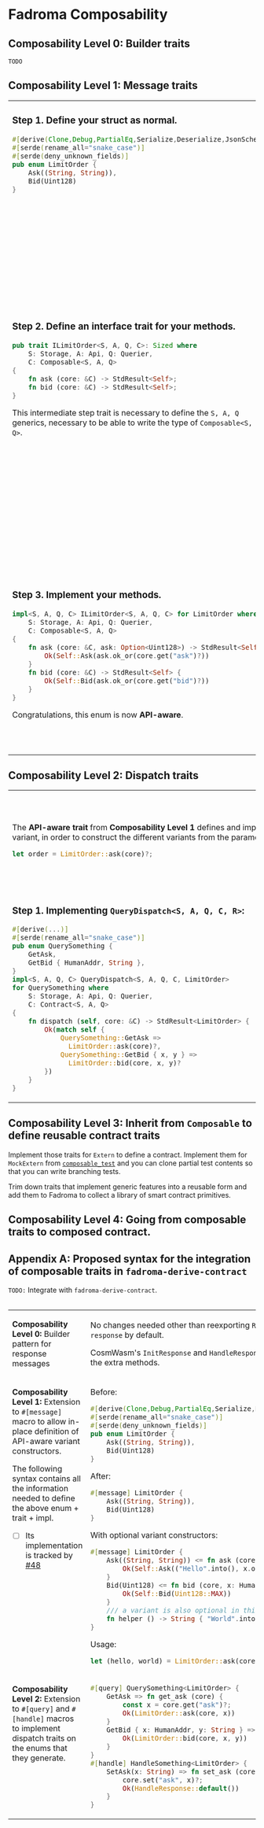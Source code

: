 # Fadroma Composability

## Composability Level 0: Builder traits

`TODO`

## Composability Level 1: Message traits

<table>

<tr><td valign="top">

### Step 1. Define your struct as normal.

```rust
#[derive(Clone,Debug,PartialEq,Serialize,Deserialize,JsonSchema)]
#[serde(rename_all="snake_case")]
#[serde(deny_unknown_fields)]
pub enum LimitOrder {
    Ask((String, String)),
    Bid(Uint128)
}
```

</td><td>

</td></tr>

<tr></tr>

<tr><td>

### Step 2. Define an interface trait for your methods.

```rust
pub trait ILimitOrder<S, A, Q, C>: Sized where
    S: Storage, A: Api, Q: Querier,
    C: Composable<S, A, Q>
{
    fn ask (core: &C) -> StdResult<Self>;
    fn bid (core: &C) -> StdResult<Self>;
}
```

This intermediate step trait is necessary to define the `S, A, Q`
generics, necessary to be able to write the type of `Composable<S, A, Q>`.

</td><td>

This is a place where Rust's type system falls slightly short.
The alternative to the extra trait would be 3 `PhantomData` fields.

On an enum they could be hidden away on a never-instantiated variant.
On a struct, you'd have to init them every time you write the struct.

As it is, the interface struct can make a useful "table of contents"
for the functionality implemented on each message.

</td></tr>

<tr></tr>

<tr><td>

### Step 3. Implement your methods.

```rust
impl<S, A, Q, C> ILimitOrder<S, A, Q, C> for LimitOrder where
    S: Storage, A: Api, Q: Querier,
    C: Composable<S, A, Q>
{
    fn ask (core: &C, ask: Option<Uint128>) -> StdResult<Self> {
        Ok(Self::Ask(ask.ok_or(core.get("ask")?))
    }
    fn bid (core: &C) -> StdResult<Self> {
        Ok(Self::Bid(ask.ok_or(core.get("bid")?))
    }
}
```

Congratulations, this enum is now **API-aware**.

</td><td>

This means that its variant constructors can now use the Fadroma Composable `core`.

The enum itself can be used as the most basic building block of
a reusable contract layer: a representation of a single API message.

</td></tr>

</table>

## Composability Level 2: Dispatch traits

<table>

<tr><td>

The **API-aware trait** from **Composability Level 1** defines and implements 1 associated function
per variant, in order to construct the different variants from the parameters + data from `core`.

```rust
let order = LimitOrder::ask(core)?;
```

</td><td>

In contrast, a **dispatch trait** starts with an instantiated
variant of the dispatch enum, and calls external functions
corresponding to the enum variants.

```rust
let response = SomeQuery::GetAsk.dispatch(core)?;
let response = SomeHandle::SetAsk("Something".into()).dispatch(core)?;
```

`QueryDispatch<S, A, Q, C, R>` and `HandleDispatch<S, A, Q, C>`
are the two **dispatch traits**.

</td></tr><tr></tr><tr><td valign="top">

### Step 1. Implementing `QueryDispatch<S, A, Q, C, R>`:

```rust
#[derive(...)]
#[serde(rename_all="snake_case")]
pub enum QuerySomething {                                                                   
    GetAsk,                                                          
    GetBid { HumanAddr, String },
}
impl<S, A, Q, C> QueryDispatch<S, A, Q, C, LimitOrder>
for QuerySomething where
    S: Storage, A: Api, Q: Querier,
    C: Contract<S, A, Q>
{
    fn dispatch (self, core: &C) -> StdResult<LimitOrder> {
        Ok(match self {
            QuerySomething::GetAsk =>
              LimitOrder::ask(core)?,
            QuerySomething::GetBid { x, y } =>
              LimitOrder::bid(core, x, y)?
        })
    }
}
```

</td><td>

### Step 2. Implementing `HandleDispatch<S, A, Q, C>`:

```rust
#[derive(...)]
#[serde(rename_all="snake_case")]
pub enum HandleSomething {
    SetAsk(String),
}

impl<S, A, Q, C> HandleDispatch<S, A, Q, C>
for Handle where
    S: Storage, A: Api, Q: Querier,
    C: Contract<S, A, Q>
{
    fn dispatch (self, core: &C) -> StdResult<LimitOrder> {
        Ok(match self {
            HandleSomething::SetAsk(x) =>
              HandleResponse::default()
        })
    }
}
```

</td></tr>

<table>


## Composability Level 3: Inherit from `Composable` to define reusable contract traits

Implement those traits for `Extern` to define a contract.
Implement them for `MockExtern` from [`composable_test`](./composable_test.rs)
and you can clone partial test contents so that you can write
branching tests.

Trim down traits that implement generic features into a reusable form
and add them to Fadroma to collect a library of smart contract primitives.

## Composability Level 4: Going from composable traits to composed contract.

## Appendix A: Proposed syntax for the integration of composable traits in `fadroma-derive-contract`

`TODO:` Integrate with `fadroma-derive-contract`.

<table>

<tr><td valign="top">

**Composability Level 0:** Builder pattern for response messages

</td><td>

No changes needed other than reexporting `ResponseBuilder`
from `mod response` by default.

CosmWasm's `InitResponse` and `HandleResponse`
will automatically gain the extra methods.

</td></tr>

<tr><td valign="top">

**Composability Level 1:** Extension to `#[message]` macro to allow
in-place definition of API-aware variant constructors.

The following syntax contains all the information needed to define the above
enum + trait + impl.

* [ ] Its implementation is tracked by [#48](https://github.com/hackbg/fadroma/issues/48)

</td><td>

Before:
```rust
#[derive(Clone,Debug,PartialEq,Serialize,Deserialize,JsonSchema)]
#[serde(rename_all="snake_case")]
#[serde(deny_unknown_fields)]
pub enum LimitOrder {
    Ask((String, String)),
    Bid(Uint128)
}
```

After:
```rust
#[message] LimitOrder {
    Ask((String, String)),
    Bid(Uint128)
}
```

With optional variant constructors:
```rust
#[message] LimitOrder {
    Ask((String, String)) <= fn ask (core, x: Option<String>) {
        Ok(Self::Ask(("Hello".into(), x.ok_or(Self::helper()))))
    }
    Bid(Uint128) <= fn bid (core, x: HumanAddr, y: String) {
        Ok(Self::Bid(Uint128::MAX))
    }
    /// a variant is also optional in this position:
    fn helper () -> String { "World".into() }
}
```

Usage:
```rust
let (hello, world) = LimitOrder::ask(core)
```

</td></tr>

<tr><td valign="top">

**Composability Level 2:** Extension to `#[query]` and `#[handle]` macros
to implement dispatch traits on the enums that they generate.

</td><td>

```rust
#[query] QuerySomething<LimitOrder> {
    GetAsk => fn get_ask (core) {
        const x = core.get("ask")?;
        Ok(LimitOrder::ask(core, x))
    }
    GetBid { x: HumanAddr, y: String } => fn get_bid (core, x, y) {
        Ok(LimitOrder::bid(core, x, y))
    }
}
#[handle] HandleSomething<LimitOrder> {
    SetAsk(x: String) => fn set_ask (core, x) {
        core.set("ask", x)?;
        Ok(HandleResponse::default())
    }
}
```

<td></tr>

</table>
